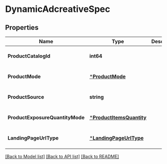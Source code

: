 # DynamicAdcreativeSpec

## Properties
Name | Type | Description | Notes
------------ | ------------- | ------------- | -------------
**ProductCatalogId** | **int64** |  | [optional] [default to null]
**ProductMode** | [***ProductMode**](ProductMode.md) |  | [optional] [default to null]
**ProductSource** | **string** |  | [optional] [default to null]
**ProductExposureQuantityMode** | [***ProductItemsQuantity**](ProductItemsQuantity.md) |  | [optional] [default to null]
**LandingPageUrlType** | [***LandingPageUrlType**](LandingPageUrlType.md) |  | [optional] [default to null]

[[Back to Model list]](../README.md#documentation-for-models) [[Back to API list]](../README.md#documentation-for-api-endpoints) [[Back to README]](../README.md)


